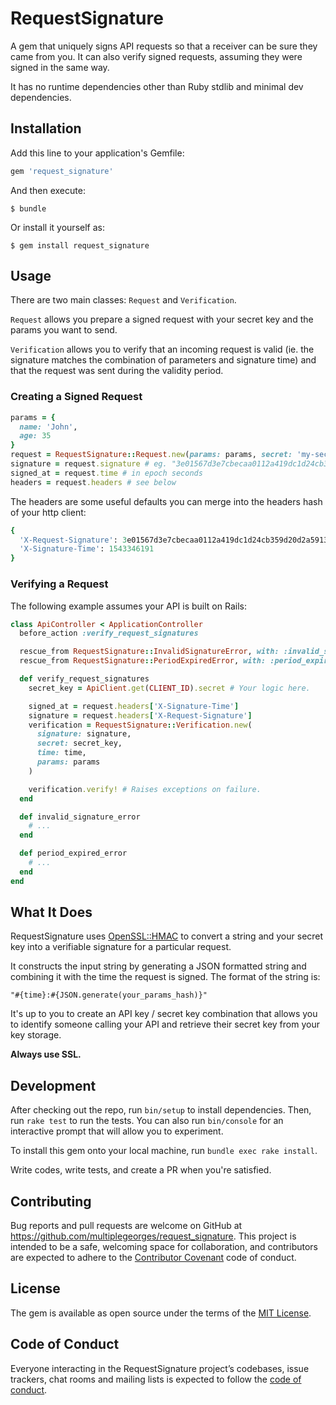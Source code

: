 # RequestSignature

A gem that uniquely signs API requests so that a receiver can be sure they came from you. It can also verify signed requests, assuming they were signed in the same way.

It has no runtime dependencies other than Ruby stdlib and minimal dev dependencies.

## Installation

Add this line to your application's Gemfile:

```ruby
gem 'request_signature'
```

And then execute:

    $ bundle

Or install it yourself as:

    $ gem install request_signature

## Usage

There are two main classes: `Request` and `Verification`.

`Request` allows you prepare a signed request with your secret key and the params you want to send.

`Verification` allows you to verify that an incoming request is valid (ie. the signature matches the combination of parameters and signature time) and that the request was sent during the validity period.

### Creating a Signed Request

```ruby
params = {
  name: 'John',
  age: 35
}
request = RequestSignature::Request.new(params: params, secret: 'my-secret-key')
signature = request.signature # eg. "3e01567d3e7cbecaa0112a419dc1d24cb359d20d2a5913adef347a9a666a4fbd"
signed_at = request.time # in epoch seconds
headers = request.headers # see below
```

The headers are some useful defaults you can merge into the headers hash of your http client:
```ruby
{
  'X-Request-Signature': 3e01567d3e7cbecaa0112a419dc1d24cb359d20d2a5913adef347a9a666a4fbd,
  'X-Signature-Time': 1543346191
}
```

### Verifying a Request

The following example assumes your API is built on Rails:
```ruby
class ApiController < ApplicationController
  before_action :verify_request_signatures

  rescue_from RequestSignature::InvalidSignatureError, with: :invalid_signature_error
  rescue_from RequestSignature::PeriodExpiredError, with: :period_expired_error

  def verify_request_signatures
    secret_key = ApiClient.get(CLIENT_ID).secret # Your logic here.

    signed_at = request.headers['X-Signature-Time']
    signature = request.headers['X-Request-Signature']
    verification = RequestSignature::Verification.new(
      signature: signature,
      secret: secret_key,
      time: time,
      params: params
    )

    verification.verify! # Raises exceptions on failure.
  end

  def invalid_signature_error
    # ...
  end

  def period_expired_error
    # ...
  end
end
```

## What It Does

RequestSignature uses [OpenSSL::HMAC](https://ruby-doc.org/stdlib-2.5.1/libdoc/openssl/rdoc/OpenSSL/HMAC.html) to convert a string and your secret key into a verifiable signature for a particular request.

It constructs the input string by generating a JSON formatted string and combining it with the time the request is signed. The format of the string is:

```
"#{time}:#{JSON.generate(your_params_hash)}"
```

It's up to you to create an API key / secret key combination that allows you to identify someone calling your API and retrieve their secret key from your key storage.

**Always use SSL.**

## Development

After checking out the repo, run `bin/setup` to install dependencies. Then, run `rake test` to run the tests. You can also run `bin/console` for an interactive prompt that will allow you to experiment.

To install this gem onto your local machine, run `bundle exec rake install`.

Write codes, write tests, and create a PR when you're satisfied.

## Contributing

Bug reports and pull requests are welcome on GitHub at https://github.com/multiplegeorges/request_signature. This project is intended to be a safe, welcoming space for collaboration, and contributors are expected to adhere to the [Contributor Covenant](http://contributor-covenant.org) code of conduct.

## License

The gem is available as open source under the terms of the [MIT License](https://opensource.org/licenses/MIT).

## Code of Conduct

Everyone interacting in the RequestSignature project’s codebases, issue trackers, chat rooms and mailing lists is expected to follow the [code of conduct](https://github.com/multiplegeorges/request_signature/blob/master/CODE_OF_CONDUCT.md).
